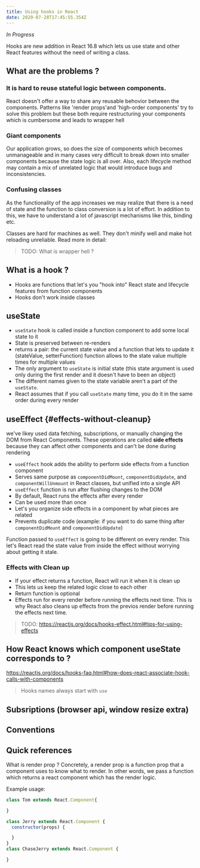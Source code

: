 ```yaml
---
title: Using hooks in React
date: 2020-07-28T17:45:55.354Z
---
```

*In Progress*


Hooks are new addition in React 16.8 which lets us use state and other React features without the need of writing a class.

## What are the problems ?

### It is hard to reuse stateful logic between components.
React doesn't offer a way to share any reusable behovior between the components. Patterns like 'render props'and 'high-order components' try to solve this problem but these both require restructuring your components which is cumbersome and leads to wrapper hell

### Giant components
Our application grows, so does the size of components which becomes unmanageable and in many cases very difficult to break down into smaller components because the state logic is all over. Also, each lifecycle method may contain a mix of unrelated logic that would introduce bugs and inconsistencies.

### Confusing classes
As the functionality of the app increases we may realize that there is a need of state and the function to class conversion is a lot of effort. In addition to this, we have to understand a lot of javascript mechanisms like this, binding etc.

Classes are hard for machines as well. They don't minify well and make hot reloading unreliable.
Read more in detail: []()

> TODO: What is wrapper hell ?

## What is a hook ? 
- Hooks are functions that let's you "hook into" React state and lifecycle features from function components
- Hooks don't work inside classes

## useState
- `useState` hook is called inside a function component to add some local state to it
- State is preserved between re-renders
- returns a pair: the current state value and a function that lets to update it
(stateValue, setterFunction) function allows to the state value
multiple times for multiple values
- The only argument to `useState` is initial state (this state argument is used only during the first render and it doesn't have to been an object)
- The different names given to the state variable aren't a part of the `useState`.
- React assumes that if you call `useState` many time, you do it in the same order during every render

## useEffect {#effects-without-cleanup}
we've likey used data fetching, subscriptions, or manually changing the DOM from React Components. These operations are called **side effects** because they can affect other components and can't be done during rendering

- `useEffect` hook adds the ability to perform side effects from a function component
- Serves same purpose as `componentDidMount`, `componentDidUpdate`, and `componentWillUnmount` in React classes, but unified into a single API
- `useEffect` function is run after flushing changes to the DOM
- By default, React runs the effects after every render
- Can be used more than once
- Let's you organize side effects in a component by what pieces are related
- Prevents duplicate code (example: if you want to do same thing after `componentDidMount` and `componentDidUpdate`)

Function passed to `useEffect` is going to be different on every render. This let's React read the state value from inside the effect without worrying about getting it stale. 

### Effects with Clean up
- If your effect returns a function, React will run it when it is clean up
- This lets us keep the related logic close to each other
- Return function is optional
- Effects run for every render before running the effects next time. This is why React also cleans up effects from the previos render before running the effects next time.

> TODO:  https://reactjs.org/docs/hooks-effect.html#tips-for-using-effects

## How React knows which component useState corresponds to ?
https://reactjs.org/docs/hooks-faq.html#how-does-react-associate-hook-calls-with-components


> Hooks names always start with `use`


## Subsriptions (browser api, window resize extra)

## Conventions

## Quick references
What is render prop ?
Concretely, a render prop is a function prop that a component uses to know what to render.
In other words, we pass a function which returns a react component which has the render logic.

Example usage:
```js
class Tom extends React.Component{

}

class Jerry extends React.Component {
  constructor(props) {

  }
}
class ChaseJerry extends React.Component {

}
```